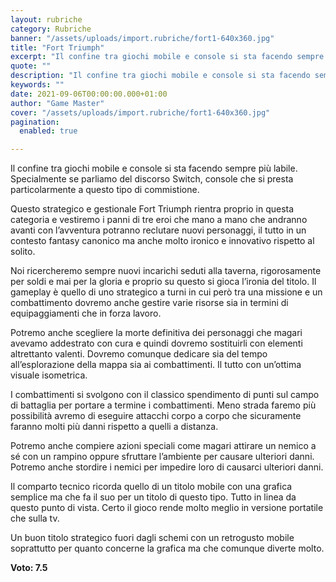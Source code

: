 ```yaml
---
layout: rubriche
category: Rubriche
banner: "/assets/uploads/import.rubriche/fort1-640x360.jpg"
title: "Fort Triumph"
excerpt: "Il confine tra giochi mobile e console si sta facendo sempre più labile. Specialmente se parliamo del discorso Switch, console che si presta particolarmente a questo tipo di commistione. Questo strategico e gestionale Fort Triumph rientra proprio in questa categoria e vestiremo i panni di tre eroi che mano a mano che andranno avanti con [&hellip"
quote: ""
description: "Il confine tra giochi mobile e console si sta facendo sempre più labile. Specialmente se parliamo del discorso Switch, console che si presta particolarmente a questo tipo di commistione. Questo strategico e gestionale Fort Triumph rientra proprio in questa categoria e vestiremo i panni di tre eroi che mano a mano che andranno avanti con [&hellip"
keywords: ""
date: 2021-09-06T00:00:00.000+01:00
author: "Game Master"
cover: "/assets/uploads/import.rubriche/fort1-640x360.jpg"
pagination:
  enabled: true

---
```


Il confine tra giochi mobile e console si sta facendo sempre più labile. Specialmente se parliamo del discorso Switch, console che si presta particolarmente a questo tipo di commistione.

Questo strategico e gestionale Fort Triumph rientra proprio in questa categoria e vestiremo i panni di tre eroi che mano a mano che andranno avanti con l’avventura potranno reclutare nuovi personaggi, il tutto in un contesto fantasy canonico ma anche molto ironico e innovativo rispetto al solito.

Noi ricercheremo sempre nuovi incarichi seduti alla taverna, rigorosamente per soldi e mai per la gloria e proprio su questo si gioca l’ironia del titolo. Il gameplay è quello di uno strategico a turni in cui però tra una missione e un combattimento dovremo anche gestire varie risorse sia in termini di equipaggiamenti che in forza lavoro.

Potremo anche scegliere la morte definitiva dei personaggi che magari avevamo addestrato con cura e quindi dovremo sostituirli con elementi altrettanto valenti. Dovremo comunque dedicare sia del tempo all’esplorazione della mappa sia ai combattimenti. Il tutto con un’ottima visuale isometrica.

I combattimenti si svolgono con il classico spendimento di punti sul campo di battaglia per portare a termine i combattimenti. Meno strada faremo più possibilità avremo di eseguire attacchi corpo a corpo che sicuramente faranno molti più danni rispetto a quelli a distanza.

Potremo anche compiere azioni speciali come magari attirare un nemico a sé con un rampino oppure sfruttare l’ambiente per causare ulteriori danni. Potremo anche stordire i nemici per impedire loro di causarci ulteriori danni.

Il comparto tecnico ricorda quello di un titolo mobile con una grafica semplice ma che fa il suo per un titolo di questo tipo. Tutto in linea da questo punto di vista. Certo il gioco rende molto meglio in versione portatile che sulla tv.

Un buon titolo strategico fuori dagli schemi con un retrogusto mobile soprattutto per quanto concerne la grafica ma che comunque diverte molto.

**Voto: 7.5**